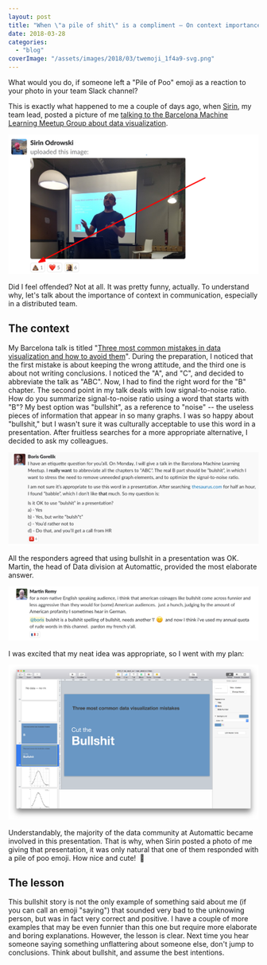 ```yaml
---
layout: post
title: "When \"a pile of shit\" is a compliment — On context importance in remote communication"
date: 2018-03-28
categories: 
  - "blog"
coverImage: "/assets/images/2018/03/twemoji_1f4a9-svg.png"
---
```


What would you do, if someone left a "Pile of Poo" emoji as a reaction to your photo in your team Slack channel?

This is exactly what happened to me a couple of days ago, when [Sirin](https://twitter.com/sirin_serene), my team lead, posted a picture of me [talking to the Barcelona Machine Learning Meetup Group about data visualization](http://gorelik.net/2018/03/21/three-most-common-mistakes-in-data-visualization-%e2%80%a8and-how-to-avoid-them-now-the-slides/).

![Slack screenshot: Photo of me delivering a presentation. One "smiling poop emoji" attached to the photo as a reaction](/assets/images/2018/03/context_01_reaction.png)

Did I feel offended? Not at all. It was pretty funny, actually. To understand why, let's talk about the importance of context in communication, especially in a distributed team.

## The context

My Barcelona talk is titled "[Three most common mistakes in data visualization and how to avoid them](http://gorelik.net/2018/03/21/three-most-common-mistakes-in-data-visualization-%e2%80%a8and-how-to-avoid-them-now-the-slides/)". During the preparation, I noticed that the first mistake is about keeping the wrong attitude, and the third one is about not writing conclusions. I noticed the "A", and "C", and decided to abbreviate the talk as "ABC". Now, I had to find the right word for the "B" chapter. The second point in my talk deals with low signal-to-noise ratio. How do you summarize signal-to-noise ratio using a word that starts with "B"? My best option was "bullshit", as a reference to "noise" -- the useless pieces of information that appear in so many graphs. I was so happy about "bullshit," but I wasn't sure it was culturally acceptable to use this word in a presentation. After fruitless searches for a more appropriate alternative, I decided to ask my colleagues.

![Slack screenshot: My poll that asks whether it was OK to use "bullshit" in a presentation. Four out of four responders thought it was](/assets/images/2018/03/context_02_poll.png)

All the responders agreed that using bullshit in a presentation was OK. Martin, the head of Data division at Automattic, provided the most elaborate answer.

![Screenshot: Martin's response "for a non-native English speaking audience, i think that american coinages like bullshit come across funnier and less aggressive than they would for (some) American audiences"](/assets/images/2018/03/context_03_martin.png)

I was excited that my neat idea was appropriate, so I went with my plan:

![Screenshot. My presentation slides. One of them says "Cut the bullshit"](/assets/images/2018/03/screen-shot-2018-03-28-at-10-42-51.png)

Understandably, the majority of the data community at Automattic became involved in this presentation. That is why, when Sirin posted a photo of me giving that presentation, it was only natural that one of them responded with a pile of poo emoji. How nice and cute!  💩

## The lesson

This bullshit story is not the only example of something said about me (if you can call an emoji "saying") that sounded very bad to the unknowing person, but was in fact very correct and positive. I have a couple of more examples that may be even funnier than this one but require more elaborate and boring explanations. However, the lesson is clear. Next time you hear someone saying something unflattering about someone else, don't jump to conclusions. Think about bullshit, and assume the best intentions.
